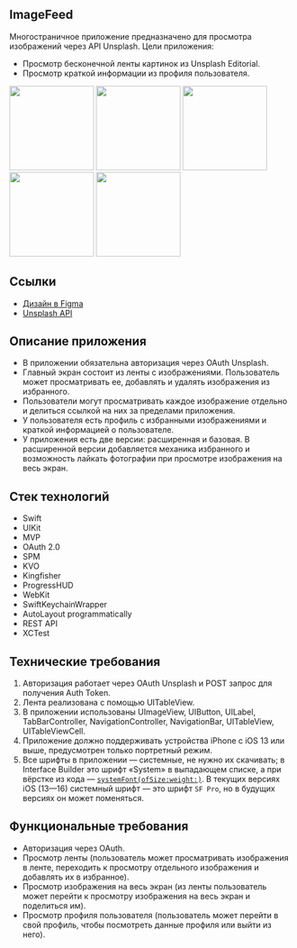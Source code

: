 ## ImageFeed

Многостраничное приложение предназначено для просмотра изображений через API Unsplash.
Цели приложения:

- Просмотр бесконечной ленты картинок из Unsplash Editorial.
- Просмотр краткой информации из профиля пользователя.

<img src="https://github.com/shishmakovaDaria/Tracker/assets/114743567/0dc46974-f4e3-452f-bd23-933a46369bea" width="150">
<img src="https://github.com/shishmakovaDaria/Tracker/assets/114743567/af5dc797-fbc1-450b-98c9-ffa9dc36e4f5" width="150">
<img src="https://github.com/shishmakovaDaria/Tracker/assets/114743567/900bb4e2-5a6c-477a-8fd4-6c443b011a2b" width="150">
<img src="https://github.com/shishmakovaDaria/Tracker/assets/114743567/5c0d3ddc-d9a5-4d27-babe-8c245a1a665d" width="150">
<img src="https://github.com/shishmakovaDaria/Tracker/assets/114743567/69fd4ee4-9b1f-4ec8-8296-b678730aff43" width="150">

## Ссылки

- [Дизайн в Figma](https://tinyurl.com/image-feed-figma)
- [Unsplash API](https://unsplash.com/documentation)

## Описание приложения

- В приложении обязательна авторизация через OAuth Unsplash.
- Главный экран состоит из ленты с изображениями. Пользователь может просматривать ее, добавлять и удалять изображения из избранного.
- Пользователи могут просматривать каждое изображение отдельно и делиться ссылкой на них за пределами приложения.
- У пользователя есть профиль с избранными изображениями и краткой информацией о пользователе.
- У приложения есть две версии: расширенная и базовая. В расширенной версии добавляется механика избранного и возможность лайкать фотографии при просмотре изображения на весь экран.

## Стек технологий
- Swift
- UIKit
- MVP
- OAuth 2.0
- SPM
- KVO
- Kingfisher
- ProgressHUD
- WebKit
- SwiftKeychainWrapper
- AutoLayout programmatically
- REST API
- XCTest

## Технические требования

1. Авторизация работает через OAuth Unsplash и POST запрос для получения Auth Token.
2. Лента реализована с помощью UITableView.
3. В приложении использованы UImageView, UIButton, UILabel, TabBarController, NavigationController, NavigationBar, UITableView, UITableViewCell.
4. Приложение должно поддерживать устройства iPhone с iOS 13 или выше, предусмотрен только портретный режим.
5. Все шрифты в приложении — системные, не нужно их скачивать; в Interface Builder это шрифт «System» в выпадающем списке, а при вёрстке из кода — [`systemFont(ofSize:weight:)`](https://developer.apple.com/documentation/uikit/uifont/1619027-systemfont). В текущих версиях iOS (13—16) системный шрифт — это шрифт `SF Pro`, но в будущих версиях он может поменяться.

## Функциональные требования

- Авторизация через OAuth.
- Просмотр ленты (пользователь может просматривать изображения в ленте, переходить к просмотру отдельного изображения и добавлять их в избранное).
- Просмотр изображения на весь экран (из ленты пользователь может перейти к просмотру изображения на весь экран и поделиться им).
- Просмотр профиля пользователя (пользователь может перейти в свой профиль, чтобы посмотреть данные профиля или выйти из него).
